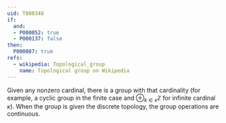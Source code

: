 ```yaml
---
uid: T000348
if:
  and:
  - P000052: true
  - P000137: false
then:
  P000087: true
refs:
  - wikipedia: Topological_group
    name: Topological group on Wikipedia
---
```


Given any nonzero cardinal, there is a group with that cardinality (for example, a cyclic group in the finite case and $\oplus_{k\in\kappa}\mathbb{Z}$ for infinite cardinal $\kappa$).  When the group is given the discrete topology, the group operations are continuous.
